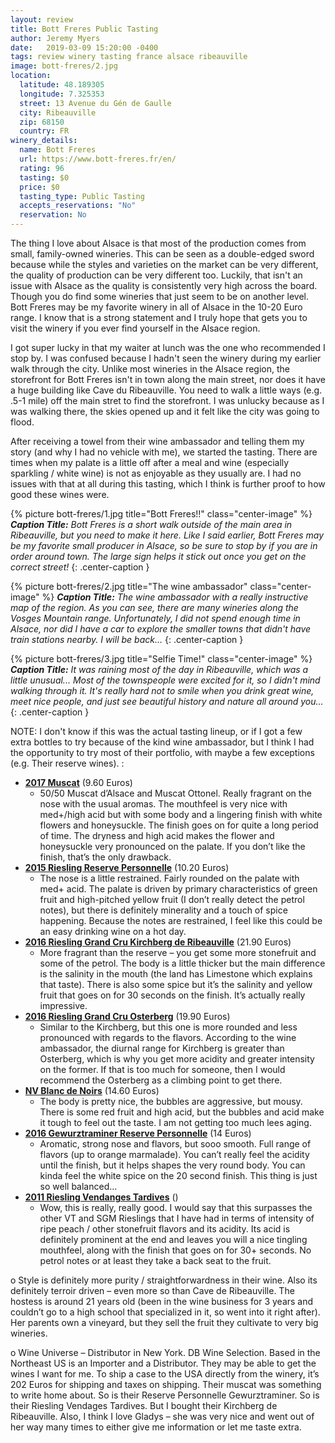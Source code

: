 ```yaml
---
layout: review
title: Bott Freres Public Tasting
author: Jeremy Myers
date:   2019-03-09 15:20:00 -0400
tags: review winery tasting france alsace ribeauville
image: bott-freres/2.jpg
location:
  latitude: 48.189305
  longitude: 7.325353
  street: 13 Avenue du Gén de Gaulle
  city: Ribeauville
  zip: 68150
  country: FR
winery_details:
  name: Bott Freres
  url: https://www.bott-freres.fr/en/
  rating: 96
  tasting: $0
  price: $0
  tasting_type: Public Tasting
  accepts_reservations: "No"
  reservation: No
---
```

The thing I love about Alsace is that most of the production comes from small, family-owned wineries.  This can be seen as a double-edged sword because while the styles and varieties on the market can be very different, the quality of production can be very different too.  Luckily, that isn't an issue with Alsace as the quality is consistently very high across the board.  Though you do find some wineries that just seem to be on another level.  Bott Freres may be my favorite winery in all of Alsace in the 10-20 Euro range.  I know that is a strong statement and I truly hope that gets you to visit the winery if you ever find yourself in the Alsace region.

I got super lucky in that my waiter at lunch was the one who recommended I stop by.  I was confused because I hadn't seen the winery during my earlier walk through the city.  Unlike most wineries in the Alsace region, the storefront for Bott Freres isn't in town along the main street, nor does it have a huge building like Cave du Ribeauville.  You need to walk a little ways (e.g. .5-1 mile) off the main stret to find the storefront.  I was unlucky because as I was walking there, the skies opened up and it felt like the city was going to flood.

After receiving a towel from their wine ambassador and telling them my story (and why I had no vehicle with me), we started the tasting.  There are times when my palate is a little off after a meal and wine (especially sparkling / white wine) is not as enjoyable as they usually are.  I had no issues with that at all during this tasting, which I think is further proof to how good these wines were.  

{% picture bott-freres/1.jpg title="Bott Freres!!" class="center-image" %}
***Caption Title:*** *Bott Freres is a short walk outside of the main area in Ribeauville, but you need to make it here.  Like I said earlier, Bott Freres may be my favorite small producer in Alsace, so be sure to stop by if you are in order around town.  The large sign helps it stick out once you get on the correct street!*
{: .center-caption }

{% picture bott-freres/2.jpg title="The wine ambassador" class="center-image" %}
***Caption Title:*** *The wine ambassador with a really instructive map of the region.  As you can see, there are many wineries along the Vosges Mountain range.  Unfortunately, I did not spend enough time in Alsace, nor did I have a car to explore the smaller towns that didn't have train stations nearby.  I will be back...*
{: .center-caption }

{% picture bott-freres/3.jpg title="Selfie Time!" class="center-image" %}
***Caption Title:*** *It was raining most of the day in Ribeauville, which was a little unusual...  Most of the townspeople were excited for it, so I didn't mind walking through it.  It's really hard not to smile when you drink great wine, meet nice people, and just see beautiful history and nature all around you...*
{: .center-caption }


NOTE: I don't know if this was the actual tasting lineup, or if I got a few extra bottles to try because of the kind wine ambassador, but I think I had the opportunity to try most of their portfolio, with maybe a few exceptions (e.g. Their reserve wines).  :



* [**2017 Muscat**]() (9.60 Euros)
  * 50/50 Muscat d’Alsace and Muscat Ottonel.  Really fragrant on the nose with the usual aromas.  The mouthfeel is very nice with med+/high acid but with some body and a lingering finish with white flowers and honeysuckle.  The finish goes on for quite a long period of time.  The dryness and high acid makes the flower and honeysuckle very pronounced on the palate.  If you don’t like the finish, that’s the only drawback.
* [**2015 Riesling Reserve Personnelle**]() (10.20 Euros)
  * The nose is a little restrained.  Fairly rounded on the palate with med+ acid.  The palate is driven by primary characteristics of green fruit and high-pitched yellow fruit (I don’t really detect the petrol notes), but there is definitely minerality and a touch of spice happening.  Because the notes are restrained, I feel like this could be an easy drinking wine on a hot day.
* [**2016 Riesling Grand Cru Kirchberg de Ribeauville**]() (21.90 Euros)
  * More fragrant than the reserve – you get some more stonefruit and some of the petrol.  The body is a little thicker but the main difference is the salinity in the mouth (the land has Limestone which explains that taste).  There is also some spice but it’s the salinity and yellow fruit that goes on for 30 seconds on the finish.  It’s actually really impressive.
* [**2016 Riesling Grand Cru Osterberg**]() (19.90 Euros)
  * Similar to the Kirchberg, but this one is more rounded and less pronounced with regards to the flavors.  According to the wine ambassador, the diurnal range for Kirchberg is greater than Osterberg, which is why you get more acidity and greater intensity on the former.  If that is too much for someone, then I would recommend the Osterberg as a climbing point to get there.
* [**NV Blanc de Noirs**]() (14.60 Euros)
  * The body is pretty nice, the bubbles are aggressive, but mousy.  There is some red fruit and high acid, but the bubbles and acid make it tough to feel out the taste.  I am not getting too much lees aging.
* [**2016 Gewurztraminer Reserve Personnelle**]() (14 Euros)
  * Aromatic, strong nose and flavors, but sooo smooth.  Full range of flavors (up to orange marmalade).  You can’t really feel the acidity until the finish, but it helps shapes the very round body.  You can kinda feel the white spice on the 20 second finish.  This thing is just so well balanced…
* [**2011 Riesling Vendanges Tardives**]() ()
  * Wow, this is really, really good.  I would say that this surpasses the other VT and SGM Rieslings that I have had in terms of intensity of ripe peach / other stonefruit flavors and its acidity.  Its acid is definitely prominent at the end and leaves you will a nice tingling mouthfeel, along with the finish that goes on for 30+ seconds.  No petrol notes or at least they take a back seat to the fruit.


o Style is definitely more purity / straightforwardness in their wine.  Also its definitely terroir driven – even more so than Cave de Ribeauville.  The hostess is around 21 years old (been in the wine business for 3 years and couldn’t go to a high school that specialized in it, so went into it right after).  Her parents own a vineyard, but they sell the fruit they cultivate to very big wineries.

o Wine Universe – Distributor in New York.  DB Wine Selection.  Based in the Northeast US is an Importer and a Distributor.  They may be able to get the wines I want for me.  To ship a case to the USA directly from the winery, it’s 202 Euros for shipping and taxes on shipping.  Their muscat was something to write home about.  So is their Reserve Personnelle Gewurztraminer.  So is their Riesling Vendages Tardives.  But I bought their Kirchberg de Ribeauville.  Also, I think I love Gladys – she was very nice and went out of her way many times to either give me information or let me taste extra.


